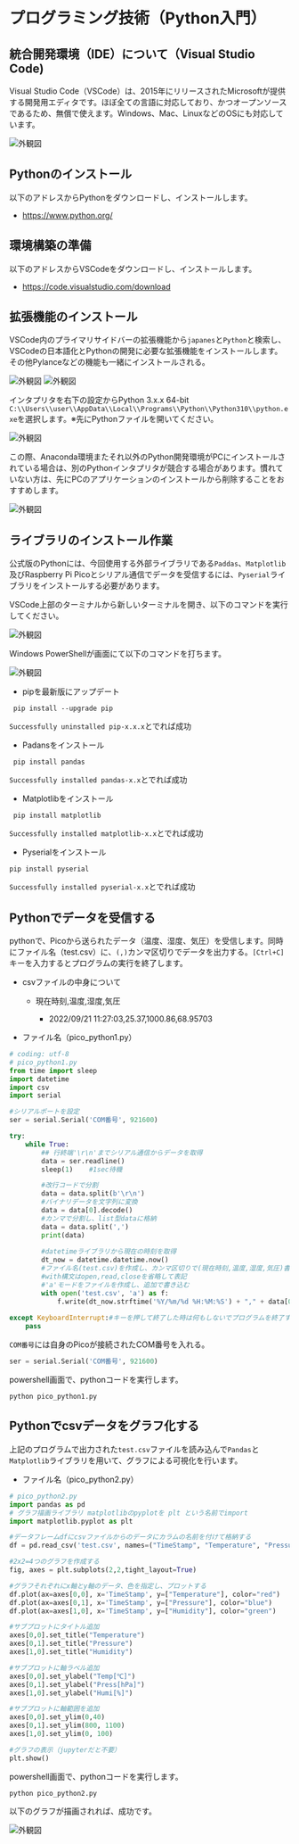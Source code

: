 # プログラミング技術（Python入門）

## 統合開発環境（IDE）について（Visual Studio Code)

Visual Studio Code（VSCode）は、2015年にリリースされたMicrosoftが提供する開発用エディタです。ほぼ全ての言語に対応しており、かつオープンソースであるため、無償で使えます。Windows、Mac、LinuxなどのOSにも対応しています。

![外観図](./image/img10.png)

## Pythonのインストール

以下のアドレスからPythonをダウンロードし、インストールします。

*  <https://www.python.org/>

## 環境構築の準備

以下のアドレスからVSCodeをダウンロードし、インストールします。

* https://code.visualstudio.com/download

## 拡張機能のインストール

VSCode内のプライマリサイドバーの拡張機能から`japanes`と`Python`と検索し、VSCodeの日本語化とPythonの開発に必要な拡張機能をインストールします。その他Pylanceなどの機能も一緒にインストールされる。

![外観図](./image/img15.png)
![外観図](./image/img11.png)

インタプリタを右下の設定からPython 3.x.x 64-bit　`C:\\Users\\user\\AppData\\Local\\Programs\\Python\\Python310\\python.exe`を選択します。※先にPythonファイルを開いてください。

![外観図](./image/img16.png)

この際、Anaconda環境またそれ以外のPython開発環境がPCにインストールされている場合は、別のPythonインタプリタが競合する場合があります。慣れていない方は、先にPCのアプリケーションのインストールから削除することをおすすめします。

![外観図](./image/img12.png)

## ライブラリのインストール作業

公式版のPythonには、今回使用する外部ライブラリである`Paddas`、`Matplotlib`及びRaspberry Pi Picoとシリアル通信でデータを受信するには、`Pyserial`ライブラリをインストールする必要があります。

VSCode上部のターミナルから新しいターミナルを開き、以下のコマンドを実行してください。

![外観図](./image/img13.png)

Windows PowerShellが画面にて以下のコマンドを打ちます。

![外観図](./image/img24.png)

- pipを最新版にアップデート

```shell
 pip install --upgrade pip
```
`Successfully uninstalled pip-x.x.x`とでれば成功

- Padansをインストール
```shell
 pip install pandas
```
`Successfully installed pandas-x.x`とでれば成功
 
- Matplotlibをインストール
```shell
 pip install matplotlib
```
`Successfully installed matplotlib-x.x`とでれば成功

- Pyserialをインストール

```shell
pip install pyserial 
```
`Successfully installed pyserial-x.x`とでれば成功

## Pythonでデータを受信する

pythonで、Picoから送られたデータ（温度、湿度、気圧）を受信します。同時にファイル名（test.csv）に、` (,) `カンマ区切りでデータを出力する。`[Ctrl+C]`キーを入力するとプログラムの実行を終了します。

- csvファイルの中身について

    
    - 現在時刻,温度,湿度,気圧
        
        - 2022/09/21 11:27:03,25.37,1000.86,68.95703

* ファイル名（pico_python1.py）

```python
# coding: utf-8
# pico_python1.py
from time import sleep
import datetime
import csv
import serial

#シリアルポートを設定
ser = serial.Serial('COM番号', 921600)

try:
    while True:
        ## 行終端'\r\n'までシリアル通信からデータを取得
        data = ser.readline()
        sleep(1)    #1sec待機

        #改行コードで分割
        data = data.split(b'\r\n')
        #バイナリデータを文字列に変換
        data = data[0].decode()
        #カンマで分割し、list型dataに格納
        data = data.split(',')
        print(data)
        
        #datetimeライブラリから現在の時刻を取得
        dt_now = datetime.datetime.now()
        #ファイル名(test.csv)を作成し、カンマ区切りで(現在時刻,温度,湿度,気圧)書き込む
        #with構文はopen,read,closeを省略して表記
        #'a'モードをファイルを作成し、追加で書き込む
        with open('test.csv', 'a') as f:
            f.write(dt_now.strftime('%Y/%m/%d %H:%M:%S') + "," + data[0]  + "," + data[1]  + "," + data[2] + "\n")
    
except KeyboardInterrupt:#キーを押して終了した時は何もしないでプログラムを終了する
    pass
```

`COM番号`には自身のPicoが接続されたCOM番号を入れる。

```python
ser = serial.Serial('COM番号', 921600)
```

powershell画面で、pythonコードを実行します。

```shell
python pico_python1.py
```

## Pythonでcsvデータをグラフ化する

上記のプログラムで出力された`test.csv`ファイルを読み込んで`Pandas`と`Matplotlib`ライブラリを用いて、グラフによる可視化を行います。

* ファイル名（pico_python2.py）

```python
# pico_python2.py
import pandas as pd
# グラフ描画ライブラリ matplotlibのpyplotを plt という名前でimport
import matplotlib.pyplot as plt

#データフレームdfにcsvファイルからのデータにカラムの名前を付けて格納する
df = pd.read_csv('test.csv', names=("TimeStamp", "Temperature", "Pressure", "Humidity"),encoding='utf8')

#2x2=4つのグラフを作成する
fig, axes = plt.subplots(2,2,tight_layout=True)

#グラフそれぞれにx軸とy軸のデータ、色を指定し、プロットする
df.plot(ax=axes[0,0], x='TimeStamp', y=["Temperature"], color="red")
df.plot(ax=axes[0,1], x='TimeStamp', y=["Pressure"], color="blue")
df.plot(ax=axes[1,0], x='TimeStamp', y=["Humidity"], color="green")

#サブプロットにタイトル追加
axes[0,0].set_title("Temperature")
axes[0,1].set_title("Pressure")
axes[1,0].set_title("Humidity")

#サブプロットに軸ラベル追加
axes[0,0].set_ylabel("Temp[℃]")
axes[0,1].set_ylabel("Press[hPa]")
axes[1,0].set_ylabel("Humi[%]")

#サブプロットに軸範囲を追加
axes[0,0].set_ylim(0,40)
axes[0,1].set_ylim(800, 1100)
axes[1,0].set_ylim(0, 100)

#グラフの表示（jupyterだと不要）
plt.show()
```

powershell画面で、pythonコードを実行します。

```shell
python pico_python2.py
```

以下のグラフが描画されれば、成功です。

![外観図](./image/Figure_1.png)